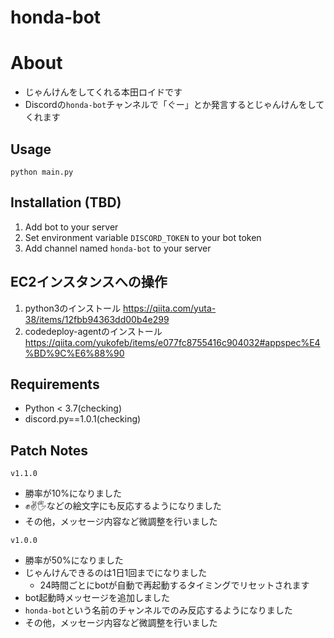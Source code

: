 ﻿# honda-bot

# About
- じゃんけんをしてくれる本田ロイドです
- Discordの`honda-bot`チャンネルで「ぐー」とか発言するとじゃんけんをしてくれます

## Usage
```
python main.py
```

## Installation (TBD)
1. Add bot to your server
1. Set environment variable `DISCORD_TOKEN` to your bot token
1. Add channel named `honda-bot` to your server


## EC2インスタンスへの操作
1. python3のインストール
https://qiita.com/yuta-38/items/12fbb94363dd00b4e299
1. codedeploy-agentのインストール
https://qiita.com/yukofeb/items/e077fc8755416c904032#appspec%E4%BD%9C%E6%88%90

## Requirements
- Python < 3.7(checking)
- discord.py==1.0.1(checking)

## Patch Notes
`v1.1.0`
- 勝率が10%になりました
- ✊✌🖐などの絵文字にも反応するようになりました
- その他，メッセージ内容など微調整を行いました

`v1.0.0`
- 勝率が50%になりました
- じゃんけんできるのは1日1回までになりました
  - 24時間ごとにbotが自動で再起動するタイミングでリセットされます
- bot起動時メッセージを追加しました
- `honda-bot`という名前のチャンネルでのみ反応するようになりました
- その他，メッセージ内容など微調整を行いました
